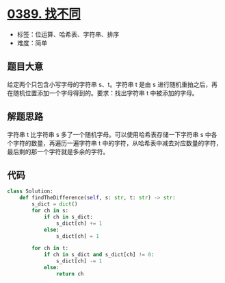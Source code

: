 # [0389. 找不同](https://leetcode.cn/problems/find-the-difference/)

- 标签：位运算、哈希表、字符串、排序
- 难度：简单

## 题目大意

给定两个只包含小写字母的字符串 s、t。字符串 t 是由 s 进行随机重拍之后，再在随机位置添加一个字母得到的。要求：找出字符串 t 中被添加的字母。

## 解题思路

字符串 t 比字符串 s 多了一个随机字母。可以使用哈希表存储一下字符串 s 中各个字符的数量，再遍历一遍字符串 t 中的字符，从哈希表中减去对应数量的字符，最后剩的那一个字符就是多余的字符。

## 代码

```Python
class Solution:
    def findTheDifference(self, s: str, t: str) -> str:
        s_dict = dict()
        for ch in s:
            if ch in s_dict:
                s_dict[ch] += 1
            else:
                s_dict[ch] = 1

        for ch in t:
            if ch in s_dict and s_dict[ch] != 0:
                s_dict[ch] -= 1
            else:
                return ch
```

